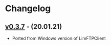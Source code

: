 # Changelog

## [v0.3.7] - (20.01.21)

 - Ported from Windows version of LimFTPClient

[v0.3.7]: https://github.com/Limows/LimFTPClient_WM/releases/tag/v0.3.7